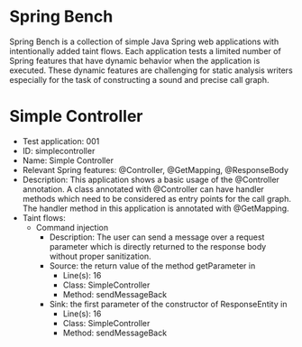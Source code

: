 # Spring Bench

Spring Bench is a collection of simple Java Spring web applications with intentionally added taint flows. 
Each application tests a limited number of Spring features that have dynamic behavior when the application is executed. 
These dynamic features are challenging for static analysis writers especially for the task of constructing a sound and precise call graph.   


# Simple Controller

* Test application: 001
* ID: simplecontroller
* Name: Simple Controller
* Relevant Spring features: @Controller, @GetMapping, @ResponseBody
* Description: This application shows a basic usage of the @Controller annotation. A class annotated with @Controller can have handler methods which need to be considered as entry points for the call graph. The handler method in this application is annotated with @GetMapping. 
* Taint flows: 
  * Command injection
    * Description: The user can send a message over a request parameter which is directly returned to the response body without proper sanitization. 
    * Source: the return value of the method getParameter in 
        * Line(s): 16
        * Class: SimpleController
        * Method: sendMessageBack
    * Sink: the first parameter of the constructor of ResponseEntity in 
        * Line(s): 16
        * Class: SimpleController
        * Method: sendMessageBack



